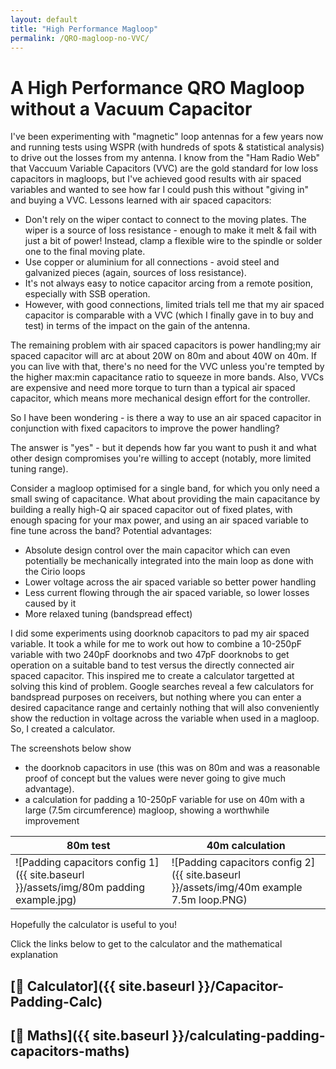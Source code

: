```yaml
---
layout: default
title: "High Performance Magloop"
permalink: /QRO-magloop-no-VVC/
---
```


# A High Performance QRO Magloop without a Vacuum Capacitor
I've been experimenting with "magnetic" loop antennas for a few years now and running tests using WSPR (with hundreds of spots & statistical analysis) to drive out the losses from my antenna.
I know from the "Ham Radio Web" that Vaccuum Variable Capacitors (VVC) are the gold standard for low loss capacitors in magloops, but I've achieved good results with air spaced variables and wanted to see how far I could push this without "giving in" and buying a VVC.
Lessons learned with air spaced capacitors:
 - Don't rely on the wiper contact to connect to the moving plates. The wiper is a source of loss resistance - enough to make it melt & fail with just a bit of power! Instead, clamp a flexible wire to the spindle or solder one to the final moving plate.
 - Use copper or aluminium for all connections - avoid steel and galvanized pieces (again, sources of loss resistance).
 - It's not always easy to notice capacitor arcing from a remote position, especially with SSB operation.
 - However, with good connections, limited trials tell me that my air spaced capacitor is comparable with a VVC (which I finally gave in to buy and test) in terms of the impact on the gain of the antenna.

The remaining problem with air spaced capacitors is power handling;my air spaced capacitor will arc at about 20W on 80m and about 40W on 40m. If you can live with that, there's no need for the VVC unless you're tempted by the higher max:min capacitance ratio to squeeze in more bands. Also, VVCs are expensive and need more torque to turn than a typical air spaced capacitor, which means more mechanical design effort for the controller.

So I have been wondering - is there a way to use an air spaced capacitor in conjunction with fixed capacitors to improve the power handling?

The answer is "yes" - but it depends how far you want to push it and what other design compromises you're willing to accept (notably, more limited tuning range).

Consider a magloop optimised for a single band, for which you only need a small swing of capacitance. What about providing the main capacitance by building a really high-Q air spaced capacitor out of fixed plates, with enough spacing for your max power, and using an air spaced variable to fine tune across the band? Potential advantages:

 - Absolute design control over the main capacitor which can even potentially be mechanically integrated into the main loop as done with the Cirio loops
 - Lower voltage across the air spaced variable so better power handling
 - Less current flowing through the air spaced variable, so lower losses caused by it
 - More relaxed tuning (bandspread effect)

I did some experiments using doorknob capacitors to pad my air spaced variable. It took a while for me to work out how to combine a 10-250pF variable with two 240pF doorknobs and two 47pF doorknobs to get operation on a suitable band to test versus the directly connected air spaced capacitor. This inspired me to create a calculator targetted at solving this kind of problem. Google searches reveal a few calculators for bandspread purposes on receivers, but nothing where you can enter a desired capacitance range and certainly nothing that will also conveniently show the reduction in voltage across the variable when used in a magloop. So, I created a calculator.

The screenshots below show 
 - the doorknob capacitors in use (this was on 80m and was a reasonable proof of concept but the values were never going to give much advantage).
 - a calculation for padding a 10-250pF variable for use on 40m with a large (7.5m circumference) magloop, showing a worthwhile improvement

| 80m test  | 40m calculation |
| ------------- | ------------- |
| ![Padding capacitors config 1]({{ site.baseurl }}/assets/img/80m padding example.jpg)  | ![Padding capacitors config 2]({{ site.baseurl }}/assets/img/40m example 7.5m loop.PNG)  |

Hopefully the calculator is useful to you!

Click the links below to get to the calculator and the mathematical explanation

## [📱 Calculator]({{ site.baseurl }}/Capacitor-Padding-Calc)

## [📱 Maths]({{ site.baseurl }}/calculating-padding-capacitors-maths)



